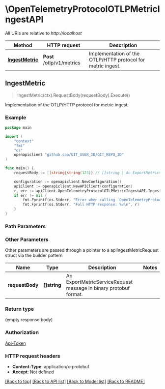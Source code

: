# \OpenTelemetryProtocolOTLPMetricIngestAPI

All URIs are relative to *http://localhost*

Method | HTTP request | Description
------------- | ------------- | -------------
[**IngestMetric**](OpenTelemetryProtocolOTLPMetricIngestAPI.md#IngestMetric) | **Post** /otlp/v1/metrics | Implementation of the OTLP/HTTP protocol for metric ingest.



## IngestMetric

> IngestMetric(ctx).RequestBody(requestBody).Execute()

Implementation of the OTLP/HTTP protocol for metric ingest.



### Example

```go
package main

import (
    "context"
    "fmt"
    "os"
    openapiclient "github.com/GIT_USER_ID/GIT_REPO_ID"
)

func main() {
    requestBody := []string{string(123)} // []string | An ExportMetricServiceRequest message in binary protobuf format.

    configuration := openapiclient.NewConfiguration()
    apiClient := openapiclient.NewAPIClient(configuration)
    r, err := apiClient.OpenTelemetryProtocolOTLPMetricIngestAPI.IngestMetric(context.Background()).RequestBody(requestBody).Execute()
    if err != nil {
        fmt.Fprintf(os.Stderr, "Error when calling `OpenTelemetryProtocolOTLPMetricIngestAPI.IngestMetric``: %v\n", err)
        fmt.Fprintf(os.Stderr, "Full HTTP response: %v\n", r)
    }
}
```

### Path Parameters



### Other Parameters

Other parameters are passed through a pointer to a apiIngestMetricRequest struct via the builder pattern


Name | Type | Description  | Notes
------------- | ------------- | ------------- | -------------
 **requestBody** | **[]string** | An ExportMetricServiceRequest message in binary protobuf format. | 

### Return type

 (empty response body)

### Authorization

[Api-Token](../README.md#Api-Token)

### HTTP request headers

- **Content-Type**: application/x-protobuf
- **Accept**: Not defined

[[Back to top]](#) [[Back to API list]](../README.md#documentation-for-api-endpoints)
[[Back to Model list]](../README.md#documentation-for-models)
[[Back to README]](../README.md)

